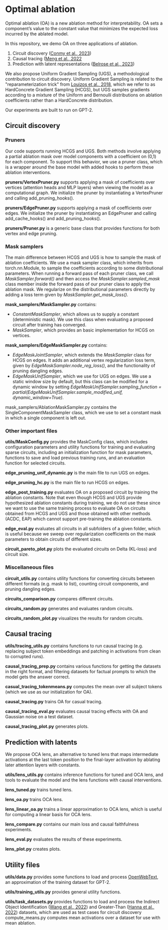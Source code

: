 # Optimal ablation

Optimal ablation (OA) is a new ablation method for interpretability. OA sets a component’s value to the constant value that minimizes the expected loss incurred by the ablated model.

In this repository, we demo OA on three applications of ablation.
1. Circuit discovery ([Conmy et al., 2023](https://arxiv.org/abs/2304.14997))
2. Causal tracing ([Meng et al., 2022](https://arxiv.org/abs/2202.05262)
3. Prediction with latent representations ([Belrose et al., 2023](https://arxiv.org/abs/2303.08112))

We also propose Uniform Gradient Sampling (UGS), a methodological contribution to circuit discovery. Uniform Gradient Sampling is related to the "reparameterization trick" from [Louizos et al., 2018](https://arxiv.org/abs/1712.01312), which we refer to as HardConcrete Gradient Sampling (HCGS), but UGS samples gradients according to a mixture of the Uniform and Bernoulli distributions on ablation coefficients rather than a HardConcrete distribution.

Our experiments are built to run on GPT-2.

## Circuit discovery

### Pruners

Our code supports running HCGS and UGS. Both methods involve applying a partial ablation mask over model components with a coefficient on (0,1) for each component. To support this behavior, we use a pruner class, which is a wrapper around the base model with added hooks to perform these ablation interventions.

**pruners/VertexPruner.py** supports applying a mask of coefficients over vertices (attention heads and MLP layers) when viewing the model as a computational graph. We initialize the pruner by instantiating a VertexPruner and calling add_pruning_hooks().

**pruners/EdgePruner.py** supports applying a mask of coefficients over edges. We initialize the pruner by instantiating an EdgePruner and calling add_cache_hooks() and add_pruning_hooks(). 

**pruners/Pruner.py** is a generic base class that provides functions for both vertex and edge pruning.

### Mask samplers

The main difference between HCGS and UGS is how to sample the mask of ablation coefficients. We use a mask sampler class, which inherits from torch.nn.Module, to sample the coefficients according to some distributional parameters. When running a forward pass of each pruner class, we call _MaskSampler.forward()_ and then access the _MaskSampler.sampled_mask_ class member inside the forward pass of our pruner class to apply the ablation mask. We regularize on the distributional parameters directly by adding a loss term given by _MaskSampler.get_mask_loss()_.

**mask_samplers/MaskSampler.py** contains:
- _ConstantMaskSampler_, which allows us to supply a constant (deterministic mask). We use this class when evaluating a proposed circuit after training has converged.
- _MaskSampler_, which provides an basic implementation for HCGS on vertices.

**mask_samplers/EdgeMaskSampler.py** contains:
- _EdgeMaskJointSampler_, which extends the _MaskSampler_ class for HCGS on edges. It adds an additional vertex regularization loss term, given by _EdgeMaskSampler.node_reg_loss()_, and the functionality of pruning dangling edges.
- _EdgeMaskUnifSampler_, which we use for UGS on edges. We use a static window size by default, but this class can be modified for a dynamic window by setting _EdgeMaskUnifSampler.sampling_function = partial(EdgeMaskUnifSampler.sample_modified_unif, dynamic_window=True)_.

mask_samplers/AblationMaskSampler.py contains the SingleComponentMaskSampler class, which we use to set a constant mask in which a single component is left out.

### Other important files

**utils/MaskConfig.py** provides the MaskConfig class, which includes configuration parameters and utility functions for training and evaluating sparse circuits, including an initialization function for mask parameters, functions to save and load previous training runs, and an evaluation function for selected circuits. 

**edge_pruning_unif_dynamic.py** is the main file to run UGS on edges.

**edge_pruning_hc.py** is the main file to run HCGS on edges.

**edge_post_training.py** evaluates OA on a proposed circuit by training the ablation constants. Note that even though HCGS and UGS provide hypothesized ablation constants during training, we do not use these since we want to use the same training process to evaluate OA on circuits obtained from HCGS and UGS and those obtained with other methods (ACDC, EAP) which cannot support pre-training the ablation constants.

**edge_eval.py** evaluates all circuits in all subfolders of a given folder, which is useful because we sweep over regularization coefficients on the mask parameters to obtain circuits of different sizes.

**circuit_pareto_plot.py** plots the evaluated circuits on Delta (KL-loss) and circuit size.

### Miscellaneous files

**circuit_utils.py** contains utility functions for converting circuits between different formats (e.g. mask to list), counting circuit components, and pruning dangling edges.

**circuits_comparison.py** compares different circuits.

**circuits_random.py** generates and evaluates random circuits.

**circuits_random_plot.py** visualizes the results for random circuits.

## Causal tracing

**utils/tracing_utils.py** contains functions to run causal tracing (e.g. replacing subject token embeddings and patching in activations from clean to corrupted runs).

**causal_tracing_prep.py** contains various functions for getting the datasets in the right format, and filtering datasets for factual prompts to which the model gets the answer correct.

**casual_tracing_tokenmeans.py** computes the mean over all subject tokens (which we use as our initialization for OA).

**causal_tracing.py** trains OA for casual tracing.

**causal_tracing_eval.py** evaluates causal tracing effects with OA and Gaussian noise on a test dataset.

**causal_tracing_plot.py** generates plots.

## Prediction with latents 

We propose OCA lens, an alternative to tuned lens that maps intermediate activations at the last token position to the final-layer activation by ablating later attention layers with constants.

**utils/lens_utils.py** contains inference functions for tuned and OCA lens, and tools to evaluate the model and the lens functions with causal interventions.

**lens_tuned.py** trains tuned lens.

**lens_oa.py** trains OCA lens.

**lens_linear_oa.py** trains a linear approximation to OCA lens, which is useful for computing a linear basis for OCA lens.

**lens_compare.py** contains our main loss and causal faithfulness experiments.

**lens_eval.py** evaluates the results of these experiments.

**lens_plot.py** creates plots.

## Utility files

**utils/data.py** provides some functions to load and process [OpenWebText](https://paperswithcode.com/dataset/openwebtext), an approximation of the training dataset for GPT-2.

**utils/training_utils.py** provides general utility functions.

**utils/task_datasets.py** provides functions to load and process the Indirect Object Identification ([Wang et al., 2022](https://arxiv.org/abs/2211.00593)) and Greater-Than ([Hanna et al., 2022](https://arxiv.org/abs/2305.00586)) datasets, which are used as test cases for circuit discovery
compute_means.py computes mean activations over a dataset for use with mean ablation.

